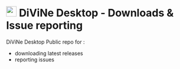 # <img src="app.ico" width="28"/> DiViNe Desktop - Downloads & Issue reporting
DiViNe Desktop Public repo for  :
- downloading latest releases
- reporting issues
